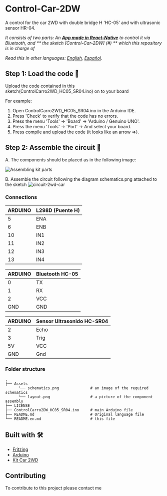 # Control-Car-2DW
A control for the car 2WD with double bridge H 'HC-05' and with ultrasonic sensor HR-04.

_It consists of two parts: An **[App made in React-Native](#)** to control it via Bluetooth, and ** the sketch [Control-Car-2DW] (#) ** which this repository is in charge of_

*Read this in other languages: [English](README.en.md), [Español](README.md).*

## Step 1: Load the code 🚀

Upload the code contained in this sketch(ControlCarro2WD_HC05_SR04.ino) on to your board

For example:

1. Open ControlCarro2WD_HC05_SR04.ino in the Arduino IDE.
2. Press 'Check' to verify that the code has no errors.
3. Press the menu 'Tools' -> 'Board' -> 'Arduino / Genuino UNO'.
4. Press the menu 'Tools' -> 'Port' -> And select your board.
5. Press compile and upload the code (it looks like an arrow =>).

## Step 2: Assemble the circuit 🔧

A. The components should be placed as in the following image:

![Assembling kit parts](https://raw.githubusercontent.com/juanignaciorey/Control-Car-2WD/master/Assets/layout.png)

B. Assemble the circuit following the diagram schematics.png attached to the sketch
![circuit-2wd-car](https://raw.githubusercontent.com/juanignaciorey/Control-Car-2WD/master/Assets/schematics.png)

### Connections

| ARDUINO | L298D (Puente H) |
| ------- | ------- |
| 5  | ENA  |
| 6  | ENB  |
| 10 | IN1  |
| 11 | IN2 |
| 12 | IN3 |
| 13 | IN4 |
 
| ARDUINO | Bluetooth HC-05 |
| ------- | ------- |
| 0  | TX  |
| 1  | RX  |
| 2  | VCC  |
| GND  | GND  |
 
| ARDUINO | Sensor Ultrasonido HC-SR04 |
| ------- | ------- |
| 2  | Echo  |
| 3  | Trig  |
| 5V  | VCC  |
| GND  | Gnd  |
 
### Folder structure

    .
    ├── Assets
          └── schematics.png              # an image of the required schematics
          └── layout.png                  # a picture of the component assembly
    ├── LICENSE
    ├── ControlCarro2DW_HC05_SR04.ino     # main Arduino file
    ├── README.md                         # Original language file
    └── README.en.md                      # this file


## Built with 🛠️

* [Fritzing](https://fritzing.org/)
* [Arduino](https://store.arduino.cc/usa/arduino-uno-rev3)
* [Kit Car 2WD](https://candy-ho.com/producto/kit-para-armar-auto-inteligente-2wd-arduino-starter-kit-dvd/)

## Contributing
To contribute to this project please contact me

